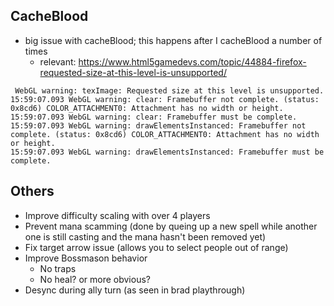 ## CacheBlood
- big issue with cacheBlood; this happens after I cacheBlood a number of times
    - relevant: https://www.html5gamedevs.com/topic/44884-firefox-requested-size-at-this-level-is-unsupported/
```
 WebGL warning: texImage: Requested size at this level is unsupported.
15:59:07.093 WebGL warning: clear: Framebuffer not complete. (status: 0x8cd6) COLOR_ATTACHMENT0: Attachment has no width or height.
15:59:07.093 WebGL warning: clear: Framebuffer must be complete.
15:59:07.093 WebGL warning: drawElementsInstanced: Framebuffer not complete. (status: 0x8cd6) COLOR_ATTACHMENT0: Attachment has no width or height.
15:59:07.093 WebGL warning: drawElementsInstanced: Framebuffer must be complete. 
```
## Others
- Improve difficulty scaling with over 4 players
- Prevent mana scamming (done by queing up a new spell while another one is still casting and the mana hasn't been removed yet)
- Fix target arrow issue (allows you to select people out of range)
- Improve Bossmason behavior
    - No traps
    - No heal? or more obvious?
- Desync during ally turn (as seen in brad playthrough)
